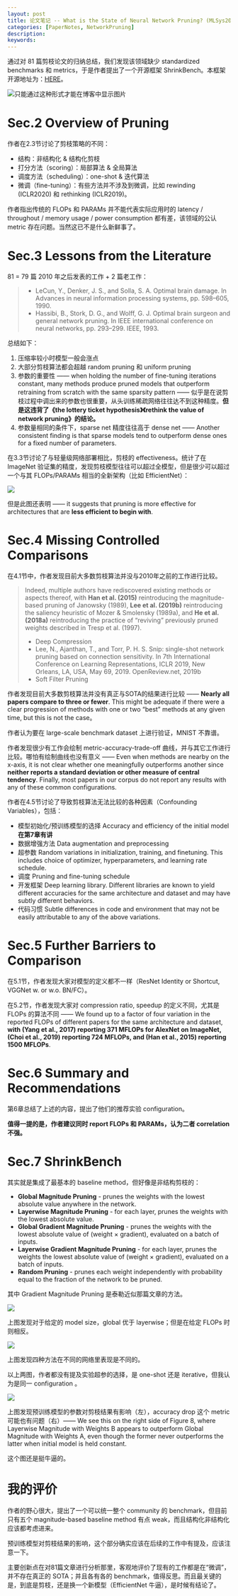 ```yaml
---
layout: post
title: 论文笔记 -- What is the State of Neural Network Pruning? (MLSys2020)
categories: [PaperNotes, NetworkPruning]
description: 
keywords: 
---
```


通过对 81 篇剪枝论文的归纳总结，我们发现该领域缺少 standardized benchmarks 和 metrics，于是作者提出了一个开源框架 ShrinkBench。本框架开源地址为：[HERE](https://github.com/jjgo/shrinkbench)。

![只能通过这种形式才能在博客中显示图片](/images/posts/networkpruning/shrinkbench01.png)

# Sec.2  Overview of Pruning

作者在2.3节讨论了剪枝策略的不同：

- 结构：非结构化 & 结构化剪枝
- 打分方法（scoring）：局部算法 & 全局算法
- 调度方法（scheduling）：one-shot & 迭代算法
- 微调（fine-tuning）：有些方法并不涉及到微调，比如 rewinding (ICLR2020) 和 rethinking (ICLR2019)。

作者指出传统的 FLOPs 和 PARAMs 并不能代表实际应用时的 latency / throughout / memory usage / power consumption 都有差，该领域的公认 metric 存在问题。当然这已不是什么新鲜事了。

# Sec.3  Lessons from the Literature

81 = 79 篇 2010 年之后发表的工作 + 2 篇老工作：

> - LeCun, Y., Denker, J. S., and Solla, S. A. Optimal brain damage. In Advances in neural information processing systems, pp. 598–605, 1990.
> - Hassibi, B., Stork, D. G., and Wolff, G. J. Optimal brain surgeon and general network pruning. In IEEE international conference on neural networks, pp. 293–299. IEEE, 1993.

总结如下：

1. 压缩率较小时模型一般会涨点
2. 大部分剪枝算法都会超越 random pruning 和 uniform pruning
3. 参数的重要性 —— when holding the number of fine-tuning iterations constant, many methods produce pruned models that outperform retraining from scratch with the same sparsity pattern —— 似乎是在说剪枝过程中调出来的参数也很重要，从头训练稀疏网络往往达不到这种精度。**但是这违背了《the lottery ticket hypothesis》《rethink the value of network pruning》的结论。**
4. 参数量相同的条件下，sparse net 精度往往高于 dense net —— Another consistent finding is that sparse models tend to outperform dense ones for a fixed number of parameters.

在3.3节讨论了与轻量级网络部署相比，剪枝的 effectiveness。统计了在 ImageNet 验证集的精度，发现剪枝模型往往可以超过全模型，但是很少可以超过一个与其 FLOPs/PARAMs 相当的全新架构（比如 EfficientNet）：

![](/images/posts/networkpruning/shrinkbench02.png)

但是此图还表明 —— it suggests that pruning is more effective for architectures that are **less efficient to begin with**.

# Sec.4  Missing Controlled Comparisons

在4.1节中，作者发现目前大多数剪枝算法并没与2010年之前的工作进行比较。

> Indeed, multiple authors have rediscovered existing methods or aspects thereof, with **Han et al. (2015)** reintroducing the magnitude-based pruning of Janowsky (1989), **Lee et al. (2019b)** reintroducing the saliency heuristic of Mozer & Smolensky (1989a), and **He et al. (2018a)** reintroducing the practice of “reviving” previously pruned weights described in Tresp et al. (1997).
>
> - Deep Compression
> - Lee, N., Ajanthan, T., and Torr, P. H. S. Snip: single-shot network pruning based on connection sensitivity. In 7th International Conference on Learning Representations, ICLR 2019, New Orleans, LA, USA, May 69, 2019. OpenReview.net, 2019b
> - Soft Filter Pruning

作者发现目前大多数剪枝算法并没有真正与SOTA的结果进行比较 —— **Nearly all papers compare to three or fewer**. This might be adequate if there were a clear progression of methods with one or two “best” methods at any given time, but this is not the case。

作者认为要在 large-scale benchmark dataset 上进行验证，MNIST 不靠谱。

作者发现很少有工作会绘制 metric-accuracy-trade-off 曲线，并与其它工作进行比较。哪怕有绘制曲线也没有意义 —— Even when methods are nearby on the x-axis, it is not clear whether one meaningfully outperforms another since **neither reports a standard deviation or other measure of central tendency**. Finally, most papers in our corpus do not report any results with any of these common configurations.

作者在4.5节讨论了导致剪枝算法无法比较的各种因素（Confounding Variables），包括：

- 模型初始化/预训练模型的选择 Accuracy and efficiency of the initial model **在第7章有讲**
- 数据增强方法 Data augmentation and preprocessing
- 超参数 Random variations in initialization, training, and finetuning. This includes choice of optimizer, hyperparameters, and learning rate schedule.
- 调度 Pruning and fine-tuning schedule
- 开发框架 Deep learning library. Different libraries are known to yield different accuracies for the same architecture and dataset and may have subtly different behaviors.
- 代码习惯 Subtle differences in code and environment that may not be easily attributable to any of the above variations.

# Sec.5  Further Barriers to Comparison

在5.1节，作者发现大家对模型的定义都不一样（ResNet Identity or Shortcut, VGGNet w. or w.o. BN/FC）。

在5.2节，作者发现大家对 compression ratio, speedup 的定义不同，尤其是 FLOPs 的算法不同 —— We found up to a factor of four variation in the reported FLOPs of different papers for the same architecture and dataset, **with (Yang et al., 2017) reporting 371 MFLOPs for AlexNet on ImageNet, (Choi et al., 2019) reporting 724 MFLOPs, and (Han et al., 2015) reporting 1500 MFLOPs**.

# Sec.6  Summary and Recommendations

第6章总结了上述的内容，提出了他们的推荐实验 configuration。

**值得一提的是，作者建议同时 report FLOPs 和 PARAMs，认为二者 correlation 不强。**

# Sec.7  ShrinkBench

其实就是集成了最基本的 baseline method，但好像是非结构剪枝的：

- **Global Magnitude Pruning** - prunes the weights with the lowest absolute value anywhere in the network.
- **Layerwise Magnitude Pruning** - for each layer, prunes the weights with the lowest absolute value.
- **Global Gradient Magnitude Pruning** - prunes the weights with the lowest absolute value of (weight × gradient), evaluated on a batch of inputs.
- **Layerwise Gradient Magnitude Pruning** - for each layer, prunes the weights the lowest absolute value of (weight × gradient), evaluated on a batch of inputs. 
- **Random Pruning** - prunes each weight independently with probability equal to the fraction of the network to be pruned.

其中 Gradient Magnitude Pruning 是泰勒近似那篇文章的方法。

![](/images/posts/networkpruning/shrinkbench03.png)

上图发现对于给定的 model size，global 优于 layerwise；但是在给定 FLOPs 时则相反。

![](/images/posts/networkpruning/shrinkbench04.png)

上图发现四种方法在不同的网络里表现是不同的。

以上两图，作者都没有提及实验超参的选择，是 one-shot 还是 iterative，但我认为是同一 configuration 。

![](/images/posts/networkpruning/shrinkbench05.png)

上图发现预训练模型的参数对剪枝结果有影响（左），accuracy drop 这个 metric 可能也有问题（右）—— We see this on the right side of Figure 8, where Layerwise Magnitude with Weights B appears to outperform Global Magnitude with Weights A, even though the former never outperforms the latter when initial model is held constant.

这个图还是挺牛逼的。

# 我的评价

作者的野心很大，提出了一个可以统一整个 community 的 benchmark，但目前只有五个 magnitude-based baseline method 有点 weak，而且结构化非结构化应该都考虑进来。

预训练模型对剪枝结果的影响，这个部分确实应该在后续的工作中有提及，应该注意一下。

主要创新点在对81篇文章进行分析那里，客观地评价了现有的工作都是在“微调”，并不存在真正的 SOTA；并且各有各的 benchmark，值得反思。而且最关键的是，到底是剪枝，还是换一个新模型（EfficientNet 牛逼），是时候有结论了。